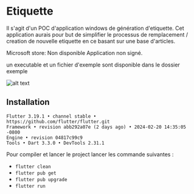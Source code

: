# Etiquette

Il s'agit d'un POC d'application windows de génération d'etiquette. Cet application aurais pour but
de simplifier le processus de remplacement / creation de nouvelle etiquette en ce basant sur une base
d'articles.

Microsoft store: Non disponible
Application non signé.

un executable et un fichier d'exemple sont disponible dans le dossier exemple

![alt text](readme_images/etiquette.gif)

## Installation

```
Flutter 3.19.1 • channel stable • https://github.com/flutter/flutter.git
Framework • revision abb292a07e (2 days ago) • 2024-02-20 14:35:05 -0800
Engine • revision 04817c99c9
Tools • Dart 3.3.0 • DevTools 2.31.1
```

Pour compiler et lancer le project lancer les commande suivantes :
- `flutter clean`
- `flutter pub get`
- `flutter pub upgrade`
- `flutter run`
